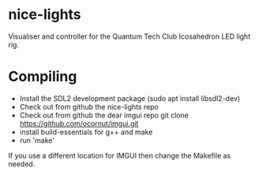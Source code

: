 # nice-lights

Visualiser and controller for the Quantum Tech Club Icosahedron LED light rig.

# Compiling

- Install the SDL2 development package (sudo apt install libsdl2-dev)
- Check out from github the nice-lights repo
- Check out from github the dear imgui repo git clone https://github.com/ocornut/imgui.git
- install build-essentials for g++ and make
- run 'make'

If you use a different location for IMGUI then change the Makefile as needed.
